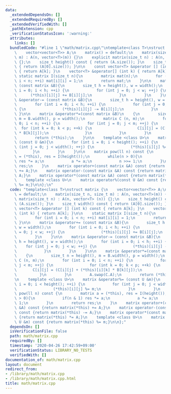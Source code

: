 ```yaml
---
data:
  _extendedDependsOn: []
  _extendedRequiredBy: []
  _extendedVerifiedWith: []
  _pathExtension: cpp
  _verificationStatusIcon: ':warning:'
  attributes:
    links: []
  bundledCode: "#line 1 \"math/matrix.cpp\"\ntemplate<class T>\nstruct matrix {\n\
    \    vector<vector<T>> A;\n    matrix() = default;\n    matrix(size_t n, size_t\
    \ m) : A(n, vector<T>(m)) {}\n    explicit matrix(size_t n) : A(n, vector<T> (n))\
    \ {};\n    size_t height() const { return (A.size()); }\n    size_t width() const\
    \ { return (A[0].size()); }\n\n    const vector<T> &operator [] (int k) const\
    \ { return A[k]; }\n    vector<T> &operator[] (int k) { return A[k]; }\n\n   \
    \ static matrix I(size_t n){\n        matrix mat(n);\n        for (int i = 0;\
    \ i < n; ++i) mat[i][i] = 1;\n        return mat;\n    }\n\n    matrix &operator+=\
    \ (const matrix &B){\n        size_t h = height(), w = width();\n        for (int\
    \ i = 0; i < h; ++i) {\n            for (int j = 0; j < w; ++j) {\n          \
    \      (*this)[i][j] += B[i][j];\n            }\n        }\n    }\n\n    matrix\
    \ &operator-= (const matrix &B){\n        size_t h = height(), w = width();\n\
    \        for (int i = 0; i < h; ++i) {\n            for (int j = 0; j < w; ++j)\
    \ {\n                (*this)[i][j] -= B[i][j];\n            }\n        }\n   \
    \ }\n\n    matrix &operator*=(const matrix &B)\n    {\n        size_t n = height(),\
    \ m = B.width(), p = width();\n        matrix C (n, m);\n        for (int i =\
    \ 0; i < n; ++i) {\n            for (int j = 0; j < m; ++j) {\n              \
    \  for (int k = 0; k < p; ++k) {\n                    C[i][j] = (C[i][j] + (*this)[i][k]\
    \ * B[k][j]);\n                }\n            }\n        }\n        A.swap(C.A);\n\
    \        return (*this);\n    }\n\n    template <class U>\n    matrix &operator%=\
    \ (const U &m){\n        for (int i = 0; i < height(); ++i) {\n            for\
    \ (int j = 0; j < width(); ++j) {\n                (*this)[i][j] %= m;\n     \
    \       }\n        }\n    }\n\n    matrix pow(ll n) const {\n        matrix a\
    \ = (*this), res = I(height());\n        while(n > 0){\n            if(n & 1)\
    \ res *= a;\n            a *= a;\n            n >>= 1;\n        }\n        return\
    \ res;\n    }\n    matrix operator+(const matrix &A) const {return matrix(*this)\
    \ += A;}\n    matrix operator-(const matrix &A) const {return matrix(*this) -=\
    \ A;}\n    matrix operator*(const matrix &A) const {return matrix(*this) *= A;}\n\
    \    template <class U>\n    matrix operator%(const U &m) const {return matrix(*this)\
    \ %= m;}\n\n};\n"
  code: "template<class T>\nstruct matrix {\n    vector<vector<T>> A;\n    matrix()\
    \ = default;\n    matrix(size_t n, size_t m) : A(n, vector<T>(m)) {}\n    explicit\
    \ matrix(size_t n) : A(n, vector<T> (n)) {};\n    size_t height() const { return\
    \ (A.size()); }\n    size_t width() const { return (A[0].size()); }\n\n    const\
    \ vector<T> &operator [] (int k) const { return A[k]; }\n    vector<T> &operator[]\
    \ (int k) { return A[k]; }\n\n    static matrix I(size_t n){\n        matrix mat(n);\n\
    \        for (int i = 0; i < n; ++i) mat[i][i] = 1;\n        return mat;\n   \
    \ }\n\n    matrix &operator+= (const matrix &B){\n        size_t h = height(),\
    \ w = width();\n        for (int i = 0; i < h; ++i) {\n            for (int j\
    \ = 0; j < w; ++j) {\n                (*this)[i][j] += B[i][j];\n            }\n\
    \        }\n    }\n\n    matrix &operator-= (const matrix &B){\n        size_t\
    \ h = height(), w = width();\n        for (int i = 0; i < h; ++i) {\n        \
    \    for (int j = 0; j < w; ++j) {\n                (*this)[i][j] -= B[i][j];\n\
    \            }\n        }\n    }\n\n    matrix &operator*=(const matrix &B)\n\
    \    {\n        size_t n = height(), m = B.width(), p = width();\n        matrix\
    \ C (n, m);\n        for (int i = 0; i < n; ++i) {\n            for (int j = 0;\
    \ j < m; ++j) {\n                for (int k = 0; k < p; ++k) {\n             \
    \       C[i][j] = (C[i][j] + (*this)[i][k] * B[k][j]);\n                }\n  \
    \          }\n        }\n        A.swap(C.A);\n        return (*this);\n    }\n\
    \n    template <class U>\n    matrix &operator%= (const U &m){\n        for (int\
    \ i = 0; i < height(); ++i) {\n            for (int j = 0; j < width(); ++j) {\n\
    \                (*this)[i][j] %= m;\n            }\n        }\n    }\n\n    matrix\
    \ pow(ll n) const {\n        matrix a = (*this), res = I(height());\n        while(n\
    \ > 0){\n            if(n & 1) res *= a;\n            a *= a;\n            n >>=\
    \ 1;\n        }\n        return res;\n    }\n    matrix operator+(const matrix\
    \ &A) const {return matrix(*this) += A;}\n    matrix operator-(const matrix &A)\
    \ const {return matrix(*this) -= A;}\n    matrix operator*(const matrix &A) const\
    \ {return matrix(*this) *= A;}\n    template <class U>\n    matrix operator%(const\
    \ U &m) const {return matrix(*this) %= m;}\n\n};"
  dependsOn: []
  isVerificationFile: false
  path: math/matrix.cpp
  requiredBy: []
  timestamp: '2020-04-26 17:42:59+09:00'
  verificationStatus: LIBRARY_NO_TESTS
  verifiedWith: []
documentation_of: math/matrix.cpp
layout: document
redirect_from:
- /library/math/matrix.cpp
- /library/math/matrix.cpp.html
title: math/matrix.cpp
---
```

